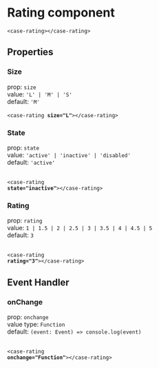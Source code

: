 <h1>Rating component</h1>

<code>&lt;case-rating&gt;&lt;/case-rating&gt;</code>

<h2>Properties</h2>
<h3>Size</h3>
prop: <code>size</code> <br>
value: <code>'L' | 'M' | 'S'</code><br>
default: <code>'M'</code><br><br>
<code>&lt;case-rating <b>size=&quot;L&quot;</b>&gt;&lt;/case-rating&gt;</code>

<h3>State</h3>      
prop: <code>state</code> <br>
value: <code>'active' | 'inactive' | 'disabled'</code><br>
default: <code>'active'</code> <br><br>
  
<code>&lt;case-rating <b>state=&quot;inactive&quot;</b>&gt;&lt;/case-rating&gt;</code>
    
<h3>Rating</h3>
prop: <code>rating </code><br>
value: <code>1 | 1.5 | 2 | 2.5 | 3 | 3.5 | 4 | 4.5 | 5 </code><br>
default: <code>3 </code><br><br>
  
<code>&lt;case-rating <b>rating=&quot;3&quot;</b>&gt;&lt;/case-rating&gt;</code>

<h2>Event Handler</h2>
<h3>onChange</h3>
prop: <code>onchange </code><br>
value type: <code>Function</code><br>
default: <code>(event: Event) =&gt; console.log(event) </code><br><br>
  
<code>&lt;case-rating <b>onchange=&quot;Function&quot;</b>&gt;&lt;/case-rating&gt;</code>
